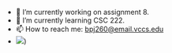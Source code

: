 - 🔭 I’m currently working on assignment 8.
- 🌱 I’m currently learning CSC 222.
- 📫 How to reach me: bpj260@email.vccs.edu
- ![]([url](https://th.bing.com/th/id/OIP.o0CfHg9jw_Ga6RbChdDXcwHaKe?pid=ImgDet&rs=1)https://th.bing.com/th/id/OIP.o0CfHg9jw_Ga6RbChdDXcwHaKe?pid=ImgDet&rs=1))
